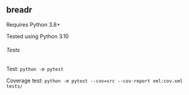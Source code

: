 ## breadr

Requires Python 3.8+

Tested using Python 3.10

###### Tests

Test: `python -m pytest`

Coverage test: `python -m pytest --cov=src --cov-report xml:cov.xml tests/`
